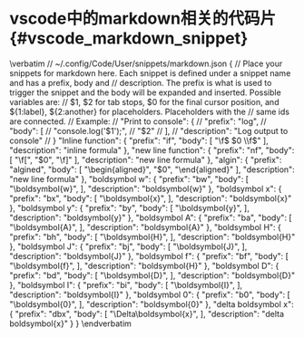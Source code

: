 vscode中的markdown相关的代码片{#vscode_markdown_snippet}
=====================================================

\verbatim
//  ~/.config/Code/User/snippets/markdown.json
{
	// Place your snippets for markdown here. Each snippet is defined under a snippet name and has a prefix, body and 
	// description. The prefix is what is used to trigger the snippet and the body will be expanded and inserted. Possible variables are:
	// $1, $2 for tab stops, $0 for the final cursor position, and ${1:label}, ${2:another} for placeholders. Placeholders with the 
	// same ids are connected.
	// Example:
	// "Print to console": {
	// 	"prefix": "log",
	// 	"body": [
	// 		"console.log('$1');",
	// 		"$2"
	// 	],
	// 	"description": "Log output to console"
	// }
	"Inline function": {
		"prefix": "if",
		"body": [
			"\\f$ $0 \\f$"
		],
		"description": "inline formula"
	},
	"new line function": {
		"prefix": "nf",
		"body": [
			"\\f[",
			"$0",
			"\\f]"
		],
		"description": "new line formula"
	},
	"algin": {
		"prefix": "algined",
		"body": [
			"\\begin{aligned}",
			"$0",
			"\\end{aligned}"
		],
		"description": "new line formula"
	},
	"boldsymbol w": {
		"prefix": "bw",
		"body": [
			"\\boldsymbol{w}",
		],
		"description": "boldsymbol{w}"
	},
	"boldsymbol x": {
		"prefix": "bx",
		"body": [
			"\\boldsymbol{x}",
		],
		"description": "boldsymbol{x}"
	},
	"boldsymbol y": {
		"prefix": "by",
		"body": [
			"\\boldsymbol{y}",
		],
		"description": "boldsymbol{y}"
	},
	"boldsymbol A": {
		"prefix": "ba",
		"body": [
			"\\boldsymbol{A}",
		],
		"description": "boldsymbol{A}"
	},
	"boldsymbol H": {
		"prefix": "bh",
		"body": [
			"\\boldsymbol{H}",
		],
		"description": "boldsymbol{H}"
	},
	"boldsymbol J": {
		"prefix": "bj",
		"body": [
			"\\boldsymbol{J}",
		],
		"description": "boldsymbol{J}"
	},
	"boldsymbol f": {
		"prefix": "bf",
		"body": [
			"\\boldsymbol{f}",
		],
		"description": "boldsymbol{H}"
	},
	"boldsymbol D": {
		"prefix": "bd",
		"body": [
			"\\boldsymbol{D}",
		],
		"description": "boldsymbol{D}"
	},
	"boldsymbol I": {
		"prefix": "bi",
		"body": [
			"\\boldsymbol{I}",
		],
		"description": "boldsymbol{I}"
	},
	"boldsymbol 0": {
		"prefix": "b0",
		"body": [
			"\\boldsymbol{0}",
		],
		"description": "boldsymbol{0}"
	},
	"delta boldsymbol x": {
		"prefix": "dbx",
		"body": [
			"\\Delta\\boldsymbol{x}",
		],
		"description": "delta boldsymbol{x}"
	}
}
\endverbatim